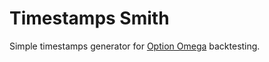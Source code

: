 # Timestamps Smith

Simple timestamps generator for [Option Omega](https://optionomega.com/) backtesting.
